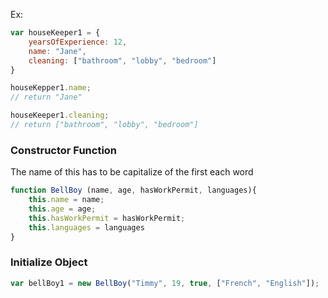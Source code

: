 
Ex: 

```js
var houseKeeper1 = {
	yearsOfExperience: 12,
	name: "Jane",
	cleaning: ["bathroom", "lobby", "bedroom"]
}
```

```js
houseKepper1.name;
// return "Jane"
```

```js
houseKeeper1.cleaning;
// return ["bathroom", "lobby", "bedroom"]
```

### Constructor Function

The name of this has to be capitalize of the first each word

```js
function BellBoy (name, age, hasWorkPermit, languages){
	this.name = name;
	this.age = age;
	this.hasWorkPermit = hasWorkPermit;
	this.languages = languages
}
```

### Initialize Object

```js
var bellBoy1 = new BellBoy("Timmy", 19, true, ["French", "English"]);
```

